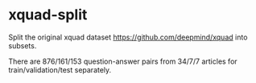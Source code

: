 # xquad-split

Split the original xquad dataset https://github.com/deepmind/xquad into subsets.

There are 876/161/153 question-answer pairs from 34/7/7 articles for train/validation/test separately.

